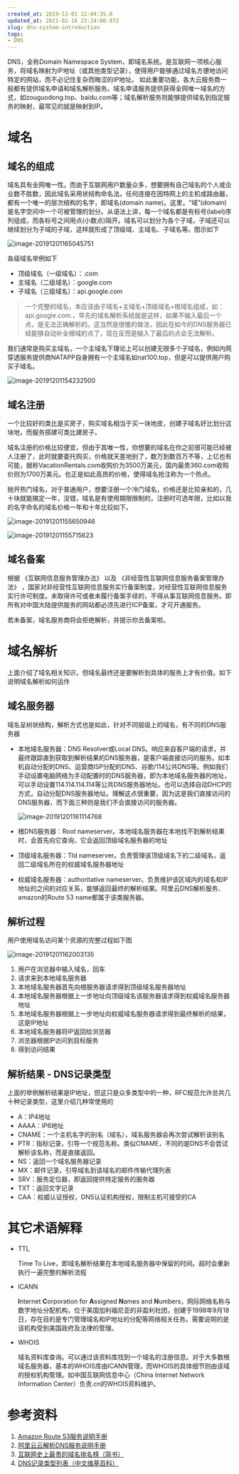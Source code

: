 ```yaml
---
created_at: 2019-12-01 12:04:35.0
updated_at: 2021-02-16 23:24:00.972
slug: dns-system-introduction
tags: 
- DNS
---
```




DNS，全称Domain Namespace System，即域名系统。是互联网一项核心服务，将域名映射为IP地址（或其他类型记录），使得用户能够通过域名方便地访问特定的网站，而不必记住复杂而晦涩的IP地址。
如此重要功能，各大云服务商一般都有提供域名申请和域名解析服务。域名申请服务提供获得全网唯一域名的方式，如zouguodong.top、baidu.com等；域名解析服务则能够提供域名到指定服务的映射，最常见的就是映射到IP。
<!--more-->

# 域名
## 域名的组成

域名具有全网唯一性。而由于互联网用户数量众多，想要拥有自己域名的个人或企业数不胜数，因此域名采用状结构命名法。任何连接在因特网上的主机或路由器，都有一个唯一的层次结构的名字，即域名(domain name)。这里，“域”(domain)是名字空间中一个可被管理的划分。从语法上讲，每一个域名都是有标号(label)序列组成，而各标号之间用点(小数点)隔开。域名可以划分为各个子域，子域还可以继续划分为子域的子域，这样就形成了顶级域、主域名、子域名等。图示如下

![image-20191201165045751](https://gdz.oss-cn-shenzhen.aliyuncs.com/hexo/%E5%9F%9F%E5%90%8D%E8%A7%A3%E6%9E%90DNS/image-20191201165045751.png)

各级域名举例如下

- 顶级域名（一级域名）：.com
- 主域名（二级域名）：google.com
- 子域名（三级域名）：api.google.com

> 一个完整的域名，本应该由子域名+主域名+顶级域名+根域名组成，如：api.google.com.，早先的域名解析系统就是这样，如果不输入最后一个点，是无法正确解析的。这当然是很傻的做法，因此在如今的DNS服务器已经能够自动补全根域的点了，现在反而是输入了最后的点会无法解析。

我们通常是购买主域名，一个主域名下理论上可以创建无限多个子域名，例如内网穿透服务提供商NATAPP自身拥有一个主域名如nat100.top，但是可以提供用户购买子域名。

![image-20191201154232500](https://gdz.oss-cn-shenzhen.aliyuncs.com/hexo/%E5%9F%9F%E5%90%8D%E8%A7%A3%E6%9E%90DNS/image-20191201154232500.png)

## 域名注册

一个比较好的类比是买房子，购买域名相当于买一块地皮，创建子域名好比划分这块地，而服务搭建可类比建房子。

域名注册的价格比较便宜，但由于其唯一性，你想要的域名在你之前很可能已经被人注册了，此时就要委托购买，价格就天差地别了，数万到数百万不等，上亿也有可能，据称VacationRentals.com收购价为3500万美元，国内最贵360.com收购价则为1700万美元。也正是如此高昂的价格，使得域名抢注称为一个热点。

抛开热门域名，对于普通用户，想要注册一个冷门域名，价格还是比较亲和的，几十块就能搞定一年，没错，域名是有使用期限限制的，注册时可选年限，比如以我的名字命名的域名价格一年和十年比较如下。

![image-20191201155650946](https://gdz.oss-cn-shenzhen.aliyuncs.com/hexo/%E5%9F%9F%E5%90%8D%E8%A7%A3%E6%9E%90DNS/image-20191201155650946.png)

![image-20191201155715623](https://gdz.oss-cn-shenzhen.aliyuncs.com/hexo/%E5%9F%9F%E5%90%8D%E8%A7%A3%E6%9E%90DNS/image-20191201155715623.png)

## 域名备案

根据 《互联网信息服务管理办法》 以及 《非经营性互联网信息服务备案管理办法》 ，国家对非经营性互联网信息服务实行备案制度，对经营性互联网信息服务实行许可制度。未取得许可或者未履行备案手续的，不得从事互联网信息服务。即所有对中国大陆提供服务的网站都必须先进行ICP备案，才可开通服务。

若未备案，域名服务商将会拒绝解析，并提示你去备案啦。

# 域名解析

上面介绍了域名相关知识，但域名最终还是要解析到具体的服务上才有价值。如下说明域名解析如何运作

## 域名服务器

域名呈树状结构，解析方式也是如此，针对不同层级上的域名，有不同的DNS服务器

- 本地域名服务器：DNS Resolver或Local DNS。响应来自客户端的请求，并最终跟踪直到获取到解析结果的DNS服务器，是客户端直接访问的服务。如本机自动分配的DNS、运营商ISP分配的DNS、谷歌/114公共DNS等。例如我们手动设置电脑网络为手动配置时的DNS服务器，即为本地域名服务器的地址，可以手动设置114.114.114.114等公共DNS服务器地址。也可以选择自动DHCP的方式，自动分配DNS服务器地址。理解这点很重要，因为这是我们直接访问的DNS服务器，而下面三种则是我们不会直接访问的服务器。

  ![image-20191201161114768](https://gdz.oss-cn-shenzhen.aliyuncs.com/hexo/%E5%9F%9F%E5%90%8D%E8%A7%A3%E6%9E%90DNS/image-20191201161114768.png)

- 根DNS服务器：Root nameserver。本地域名服务器在本地找不到解析结果时，会首先向它查询，它会返回顶级域名服务器的地址

- 顶级域名服务器：Tld nameserver。负责管理该顶级域名下的二级域名，返回二级域名所在的权威域名服务器地址

- 权威域名服务器：authoritative nameserver。负责维护该区域内的域名和IP地址的之间的对应关系，能够返回最终的解析结果。阿里云DNS解析服务、amazon的Route 53 name都属于该类服务器。

## 解析过程

用户使用域名访问某个资源的完整过程如下图

![image-20191201162003135](https://gdz.oss-cn-shenzhen.aliyuncs.com/hexo/%E5%9F%9F%E5%90%8D%E8%A7%A3%E6%9E%90DNS/image-20191201162003135.png)

1. 用户在浏览器中输入域名，回车
2. 请求来到本地域名服务器
3. 本地域名服务器首先向根服务器请求得到顶级域名服务器地址
4. 本地域名服务器根据上一步地址向顶级域名该服务器请求得到权威域名服务器地址
5. 本地域名服务器根据上一步地址向权威域名服务器请求得到最终解析的结果，这是IP地址
6. 本地域名服务器将IP返回给浏览器
7. 浏览器根据IP访问到目标服务
8. 得到访问结果

## 解析结果 - DNS记录类型

上面的举例解析结果是IP地址，但这只是众多类型中的一种，RFC规范允许总共几十种记录类型，这里介绍几种常使用的

- A：IP4地址
- AAAA：IP6地址
- CNAME：一个主机名字的别名（域名），域名服务器会再次尝试解析该别名
- PTR：指标记录，引导一个规范名称。类似CNAME，不同的是DNS不会尝试解析该名称，而是直接返回。
- NS：返回一个域名服务器记录
- MX：邮件记录，引导域名到该域名的邮件传输代理列表
- SRV：服务定位器，即返回提供特定服务的服务器
- TXT：返回文字记录
- CAA：权威认证授权，DNS认证机构授权，限制主机可接受的CA

# 其它术语解释

- TTL

  Time To Live，即域名解析结果在本地域名服务器中保留的时间。超时会重新执行一遍完整的解析流程

- ICANN

  **I**nternet **C**orporation for **A**ssigned **N**ames and **N**umbers，网际网络名称与数字地址分配机构，位于美国加利福尼亚的非盈利社团，创建于1998年9月18日，存在目的是专门管理域名和IP地址的分配等网络相关任务。需要说明的是该机构受到美国政府及法律的管理。

- WHOIS

  域名资料库查询。可以通过该资料库找到一个域名的注册信息。对于大多数根域名服务器，基本的WHOIS库由ICANN管理，而WHOIS的具体细节则由该域的授权机构管理。如中国互联网信息中心（China Internet Network Information Center）负责.cn的WHOIS资料维护。

# 参考资料
1. [Amazon Route 53服务说明手册](https://aws.amazon.com/tw/route53/what-is-dns/)
2. [阿里云云解析DNS服务说明手册](https://help.aliyun.com/document_detail/102237.html)
3. [互联网史上最贵的域名排名榜（简书）](https://www.jianshu.com/p/1f3d930a8756)
4. [DNS记录类型列表（中文维基百科）](https://zh.wikipedia.org/wiki/DNS记录类型列表)